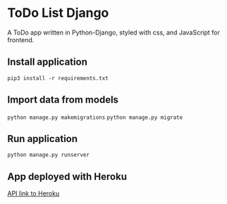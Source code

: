 # ToDo List Django

A ToDo app written in Python-Django, styled with css, and JavaScript for frontend.

## Install application
```pip3 install -r requirements.txt```

## Import data from models
```python manage.py makemigrations```
```python manage.py migrate```

## Run application
```python manage.py runserver```

## App deployed with Heroku
[API link to Heroku](https://todoapplicationdjango.herokuapp.com/)